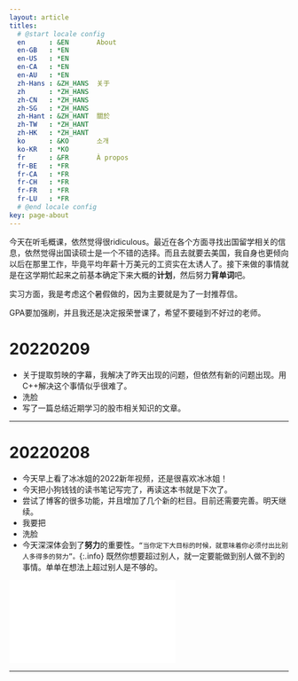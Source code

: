 ```yaml
---
layout: article
titles:
  # @start locale config
  en      : &EN       About
  en-GB   : *EN
  en-US   : *EN
  en-CA   : *EN
  en-AU   : *EN
  zh-Hans : &ZH_HANS  关于
  zh      : *ZH_HANS
  zh-CN   : *ZH_HANS
  zh-SG   : *ZH_HANS
  zh-Hant : &ZH_HANT  關於
  zh-TW   : *ZH_HANT
  zh-HK   : *ZH_HANT
  ko      : &KO       소개
  ko-KR   : *KO
  fr      : &FR       À propos
  fr-BE   : *FR
  fr-CA   : *FR
  fr-CH   : *FR
  fr-FR   : *FR
  fr-LU   : *FR
  # @end locale config
key: page-about
---
```




今天在听毛概课，依然觉得很ridiculous。最近在各个方面寻找出国留学相关的信息，依然觉得出国读硕士是一个不错的选择。而且去就要去美国，我自身也更倾向以后在那里工作，毕竟平均年薪十万美元的工资实在太诱人了。接下来做的事情就是在这学期忙起来之前基本确定下来大概的**计划**，然后努力**背单词**吧。

实习方面，我是考虑这个暑假做的，因为主要就是为了一封推荐信。

GPA要加强刷，并且我还是决定报荣誉课了，希望不要碰到不好过的老师。



# 20220209

* 关于提取剪映的字幕，我解决了昨天出现的问题，但依然有新的问题出现。用C++解决这个事情似乎很难了。
* 洗脸
* 写了一篇总结近期学习的股市相关知识的文章。

---

# 20220208

* 今天早上看了冰冰姐的2022新年视频，还是很喜欢冰冰姐！
* 今天把小狗钱钱的读书笔记写完了，再读这本书就是下次了。
* 尝试了博客的很多功能，并且增加了几个新的栏目。目前还需要完善。明天继续。
* 我要把
* 洗脸
* 今天深深体会到了**努力**的重要性。`“当你定下大目标的时候，就意味着你必须付出比别人多得多的努力”。`{:.info} 既然你想要超过别人，就一定要能做到别人做不到的事情。单单在想法上超过别人是不够的。

<iframe src="//player.bilibili.com/player.html?aid=295177311&bvid=BV1EF411i7eg&cid=472545245&page=1" scrolling="no" border="0" frameborder="no" framespacing="0" allowfullscreen="true"> </iframe>

---

